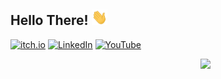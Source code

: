 <h2> Hello There! <img src="https://raw.githubusercontent.com/ABSphreak/ABSphreak/master/gifs/Hi.gif" height="25px"></h2>


[![itch.io](https://img.shields.io/badge/Itch.io-B22222?style=for-the-badge&&logoColor=white)](https://melih-kir.itch.io) [ ![LinkedIn](https://img.shields.io/badge/LinkedIn-4682B4?style=for-the-badge&logo=linkedin&logoColor=white)](https://www.linkedin.com/in/melih-kir-3aa168238/)  [![YouTube](https://img.shields.io/badge/YouTube-B22222?style=for-the-badge&logo=youtube&logoColor=white)](https://www.youtube.com/channel/UCQCbJEXqUb3FYbux-vEfZkw) 

<img align="right" src="https://camo.githubusercontent.com/97d0c0c4209208d8ec9573c7e213e05872a9f59b703868647b559b77af601cc6/68747470733a2f2f692e70696e696d672e636f6d2f6f726967696e616c732f65382f66342f35332f65386634353334363961336563393765636433353464663436356437333931332e676966" width='200'/> 




